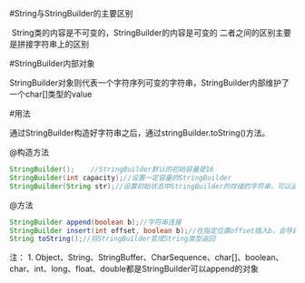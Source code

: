 #String与StringBuilder的主要区别

​    String类的内容是不可变的，StringBuilder的内容是可变的
​    二者之间的区别主要是拼接字符串上的区别

#StringBuilder内部对象

​    StringBuilder对象则代表一个字符序列可变的字符串，StringBuilder内部维护了一个char[]类型的value

#用法

​    通过StringBuilder构造好字符串之后，通过stringBuilder.toString()方法。

@构造方法
```java
StringBuilder();	//StringBuilder默认的初始容量是16
StringBuilder(int capacity);//设置一定容量的StringBuilder
StringBuilder(String str);//设置初始状态中StringBuilder的存储的字符串，可以通过这个构造函数，把String变成StringBuilder
```
@方法
```java
StringBuilder append(boolean b);//字符串连接
StringBuilder insert(int offset, boolean b);//在指定位置offset插入b，会导致offset及以后的所有值都向后挪。
String toString();//将StringBuilder变成String类型返回
```
注：
    1.  Object、String、StringBuffer、CharSequence、char[]、boolean、char、int、long、float、double都是StringBuilder可以append的对象